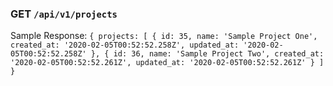 
### GET `/api/v1/projects`

Sample Response:
`{ projects:
       [ { id: 35,
           name: 'Sample Project One',
           created_at: '2020-02-05T00:52:52.258Z',
           updated_at: '2020-02-05T00:52:52.258Z' },
         { id: 36,
           name: 'Sample Project Two',
           created_at: '2020-02-05T00:52:52.261Z',
           updated_at: '2020-02-05T00:52:52.261Z' } ] }`
